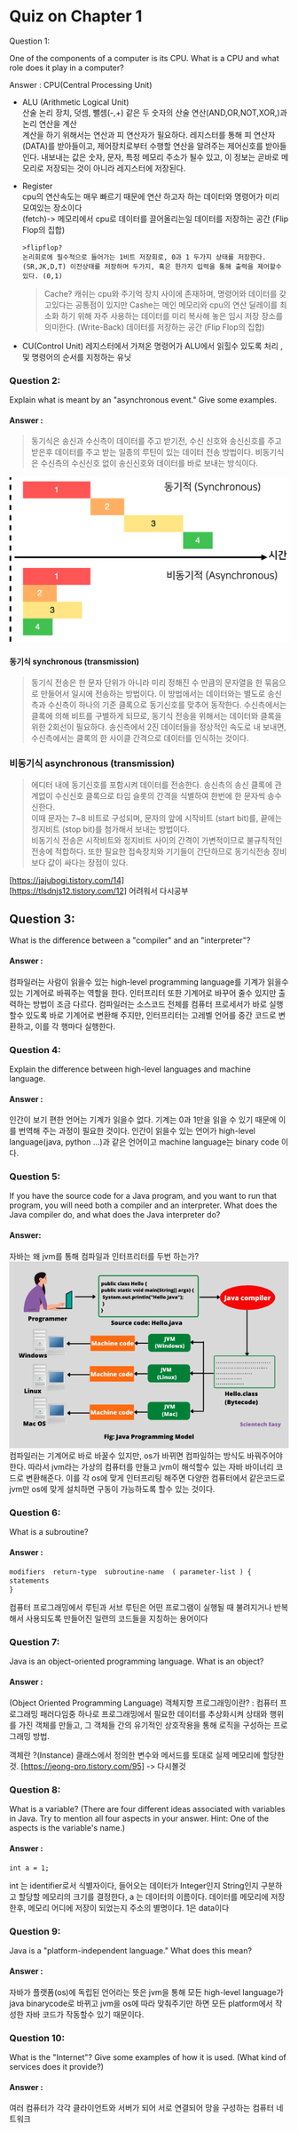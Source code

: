 # Quiz on Chapter 1

Question 1:

One of the components of a computer is its CPU. What is a CPU and what role does it play in a computer?

Answer :
CPU(Central Processing Unit)

- ALU (Arithmetic Logical Unit)  
  산술 논리 장치, 덧셈, 뺄셈(-,+) 같은 두 숫자의 산술 연산(AND,OR,NOT,XOR,)과 논리 연산을 계산  
  계산을 하기 위해서는 연산과 피 연산자가 필요하다. 레지스터를 통해 피 연산자 (DATA)를 받아들이고, 제어장치로부터 수행할 연산을 알려주는 제어신호를 받아들인다.
  내보내는 값은 숫자, 문자, 특정 메모리 주소가 될수 있고, 이 정보는 곧바로 메모리로 저장되는 것이 아니라 레지스터에 저장된다.
- Register  
  cpu의 연산속도는 매우 빠르기 때문에 연산 하고자 하는 데이터와 명령어가 미리 모여있는 장소이다  
  (fetch)-> 메모리에서 cpu로 데이터를 끌어올리는일
  데이터를 저장하는 공간 (Flip Flop의 집합)

      >flipflop?
      논리회로에 필수적으로 들어가는 1비트 저장회로, 0과 1 두가지 상태를 저장한다.(SR,JK,D,T) 이전상태를 저장하며 두가지, 혹은 한가지 입력을 통해 출력을 제어할수 있다. (0,1)

  > Cache? 캐쉬는 cpu와 주기억 장치 사이에 존재하며, 명령어와 데이터를 갖고있다는 공통점이 있지만 Cashe는 메인 메모리와 cpu의 연산 딜레이를 최소화 하기 위해 자주 사용하는 데이터를 미리 복사해 놓은 임시 저장 장소를 의미한다. (Write-Back)
  > 데이터를 저장하는 공간 (Flip Flop의 집합)

- CU(Control Unit)
  레지스터에서 가져온 명령어가 ALU에서 읽힐수 있도록 처리 , 및 명령어의 순서를 지정하는 유닛

### Question 2:

Explain what is meant by an "asynchronous event." Give some examples.

#### Answer :

> 동기식은 송신과 수신측이 데이터를 주고 받기전, 수신 신호와 송신신호를 주고받은후 데이터를 주고 받는 일종의 루틴이 있는 데이터 전송 방법이다. 비동기식은 수신측의 수신신호 없이 송신신호와 데이터를 바로 보내는 방식이다.

![Alt text](image.png)

#### 동기식 synchronous (transmission)

> 동기식 전송은 한 문자 단위가 아니라 미리 정해진 수 만큼의 문자열을 한 묶음으로 만들어서 일시에 전송하는 방법이다. 이 방법에서는 데이터와는 별도로 송신측과 수신측이 하나의 기준 클록으로 동기신호를 맞추어 동작한다. 수신측에서는 클록에 의해 비트를 구별하게 되므로, 동기식 전송을 위해서는 데이터와 클록을 위한 2회선이 필요하다. 송신측에서 2진 데이터들을 정상적인 속도로 내 보내면, 수신측에서는 클록의 한 사이클 간격으로 데이터를 인식하는 것이다.

### 비동기식 asynchronous (transmission)

> 에디터 내에 동기신호를 포함시켜 데이터를 전송한다. 송신측의 송신 클록에 관계없이 수신신호 클록으로 타임 슬롯의 간격을 식별하여 한번에 한 문자씩 송수신한다.  
> 이때 문자는 7~8 비트로 구성되며, 문자의 앞에 시작비트 (start bit)를, 끝에는 정지비트 (stop bit)를 첨가해서 보내는 방법이다.  
> 비동기식 전송은 시작비트와 정지비트 사이의 간격이 가변적이므로 불규칙적인 전송에 적합하다. 또한 필요한 접속장치와 기기들이 간단하므로 동기식전송 장비보다 값이 싸다는 장점이 있다.

[https://jajubogi.tistory.com/14]  
[https://tlsdnjs12.tistory.com/12] 어려워서 다시공부

## Question 3:

What is the difference between a "compiler" and an "interpreter"?

#### Answer :

컴파일러는 사람이 읽을수 있는 high-level programming language를 기계가 읽을수 있는 기계어로 바꿔주는 역할을 한다. 인터프리터 또한 기계어로 바꾸어 줄수 있지만 출력하는 방법이 조금 다르다. 컴파일러는 소스코드 전체를 컴퓨터 프로세서가 바로 실행할수 있도록 바로 기계어로 변환해 주지만, 인터프리터는 고레벨 언어를 중간 코드로 변환하고, 이를 각 행마다 실행한다.

### Question 4:

Explain the difference between high-level languages and machine language.

#### Answer :

인간이 보기 편한 언어는 기계가 읽을수 없다. 기계는 0과 1만을 읽을 수 있기 때문에 이를 번역해 주는 과정이 필요한 것이다. 인간이 읽을수 있는 언어가 high-level language(java, python ...)과 같은 언어이고 machine language는 binary code 이다.

### Question 5:

If you have the source code for a Java program, and you want to run that program, you will need both a compiler and an interpreter. What does the Java compiler do, and what does the Java interpreter do?

#### Answer:

자바는 왜 jvm를 통해 컴파일과 인터프리터를 두번 하는가?
![Alt text](image-1.png)
컴파일러는 기계어로 바로 바꿀수 있지만, os가 바뀌면 컴파일하는 방식도 바꿔주어야한다. 따라서 jvm라는 가상의 컴퓨터를 만들고 jvm이 해석할수 있는 자바 바이너리 코드로 변환해준다. 이를 각 os에 맞게 인터프리팅 해주면 다양한 컴퓨터에서 같은코드로 jvm만 os에 맞게 설치하면 구동이 가능하도록 할수 있는 것이다.

### Question 6:

What is a subroutine?

#### Answer :

    modifiers  return-type  subroutine-name  ( parameter-list ) {
    statements
    }

컴퓨터 프로그래밍에서 루틴과 서브 루틴은 어떤 프로그램이 실행될 때 불려지거나 반복해서 사용되도록 만들어진 일련의 코드들을 지칭하는 용어이다

### Question 7:

Java is an object-oriented programming language. What is an object?

#### Answer :

(Object Oriented Programming Language)
객체지향 프로그래밍이란? : 컴퓨터 프로그래밍 패러다임중 하나로 프로그래밍에서 필요한 데이터를 추상화시켜 상태와 행위를 가진 객체를 만들고, 그 객체들 간의 유기적인 상호작용을 통해 로직을 구성하는 프로그래밍 방법.

객체란 ?(Instance)
클래스에서 정의한 변수와 메서드를 토대로 실제 메모리에 할당한것.
[https://jeong-pro.tistory.com/95] -> 다시볼것

### Question 8:

What is a variable? (There are four different ideas associated with variables in Java. Try to mention all four aspects in your answer. Hint: One of the aspects is the variable's name.)

#### Answer :

    int a = 1;

int 는 identifier로서 식별자이다, 들어오는 데이터가 Integer인지 String인지 구분하고 할당할 메모리의 크기를 결정한다,
a 는 데이터의 이름이다. 데이터를 메모리에 저장한후, 메모리 어디에 저장이 되었는지 주소의 별명이다. 1은 data이다

### Question 9:

Java is a "platform-independent language." What does this mean?

#### Answer :

자바가 플랫폼(os)에 독립된 언어라는 뜻은 jvm을 통해 모든 high-level language가 java binarycode로 바뀌고 jvm을 os에 따라 맞춰주기만 하면 모든 platform에서 작성한 자바 코드가 작동할수 있기 때문이다.

### Question 10:

What is the "Internet"? Give some examples of how it is used. (What kind of services does it provide?)

#### Answer :

여러 컴퓨터가 각각 클라이언트와 서버가 되어 서로 연결되어 망을 구성하는 컴퓨터 네트워크
